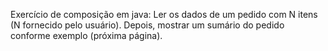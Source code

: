 
Exercício de composição em java:
Ler os dados de um pedido com N itens (N fornecido pelo usuário). Depois, mostrar um sumário do pedido conforme exemplo (próxima página).
